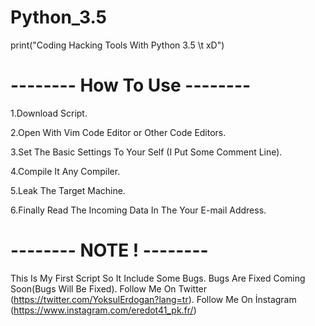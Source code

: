 # Python_3.5
print("Coding Hacking Tools With Python 3.5 \t xD")

# -------- How To Use -------- #

1.Download Script.

2.Open With Vim Code Editor or Other Code Editors.

3.Set The Basic Settings To Your Self (I Put Some Comment Line).

4.Compile It Any Compiler.

5.Leak The Target Machine.

6.Finally Read The Incoming Data In The Your E-mail Address.

# -------- NOTE ! -------- #

This Is My First Script So It Include Some Bugs.
Bugs Are Fixed Coming Soon(Bugs Will Be Fixed).
Follow Me On Twitter (https://twitter.com/YoksulErdogan?lang=tr).
Follow Me On İnstagram (https://www.instagram.com/eredot41_pk.fr/)
